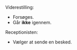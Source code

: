 Viderestilling:

* Forsøges.
* Går **ikke** igennem.

Receptionisten:

* Vælger at sende en besked.

